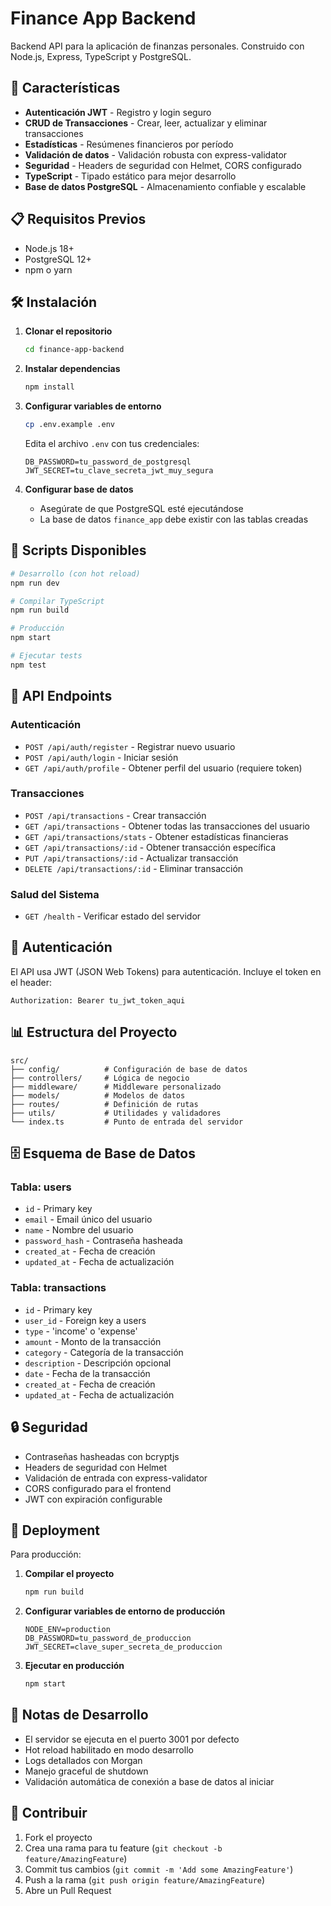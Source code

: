 # Finance App Backend

Backend API para la aplicación de finanzas personales. Construido con Node.js, Express, TypeScript y PostgreSQL.

## 🚀 Características

- **Autenticación JWT** - Registro y login seguro
- **CRUD de Transacciones** - Crear, leer, actualizar y eliminar transacciones
- **Estadísticas** - Resúmenes financieros por período
- **Validación de datos** - Validación robusta con express-validator
- **Seguridad** - Headers de seguridad con Helmet, CORS configurado
- **TypeScript** - Tipado estático para mejor desarrollo
- **Base de datos PostgreSQL** - Almacenamiento confiable y escalable

## 📋 Requisitos Previos

- Node.js 18+ 
- PostgreSQL 12+
- npm o yarn

## 🛠️ Instalación

1. **Clonar el repositorio**
   ```bash
   cd finance-app-backend
   ```

2. **Instalar dependencias**
   ```bash
   npm install
   ```

3. **Configurar variables de entorno**
   ```bash
   cp .env.example .env
   ```
   Edita el archivo `.env` con tus credenciales:
   ```env
   DB_PASSWORD=tu_password_de_postgresql
   JWT_SECRET=tu_clave_secreta_jwt_muy_segura
   ```

4. **Configurar base de datos**
   - Asegúrate de que PostgreSQL esté ejecutándose
   - La base de datos `finance_app` debe existir con las tablas creadas

## 🚦 Scripts Disponibles

```bash
# Desarrollo (con hot reload)
npm run dev

# Compilar TypeScript
npm run build

# Producción
npm start

# Ejecutar tests
npm test
```

## 📡 API Endpoints

### Autenticación
- `POST /api/auth/register` - Registrar nuevo usuario
- `POST /api/auth/login` - Iniciar sesión
- `GET /api/auth/profile` - Obtener perfil del usuario (requiere token)

### Transacciones
- `POST /api/transactions` - Crear transacción
- `GET /api/transactions` - Obtener todas las transacciones del usuario
- `GET /api/transactions/stats` - Obtener estadísticas financieras
- `GET /api/transactions/:id` - Obtener transacción específica
- `PUT /api/transactions/:id` - Actualizar transacción
- `DELETE /api/transactions/:id` - Eliminar transacción

### Salud del Sistema
- `GET /health` - Verificar estado del servidor

## 🔑 Autenticación

El API usa JWT (JSON Web Tokens) para autenticación. Incluye el token en el header:

```
Authorization: Bearer tu_jwt_token_aqui
```

## 📊 Estructura del Proyecto

```
src/
├── config/          # Configuración de base de datos
├── controllers/     # Lógica de negocio
├── middleware/      # Middleware personalizado
├── models/          # Modelos de datos
├── routes/          # Definición de rutas
├── utils/           # Utilidades y validadores
└── index.ts         # Punto de entrada del servidor
```

## 🗄️ Esquema de Base de Datos

### Tabla: users
- `id` - Primary key
- `email` - Email único del usuario
- `name` - Nombre del usuario
- `password_hash` - Contraseña hasheada
- `created_at` - Fecha de creación
- `updated_at` - Fecha de actualización

### Tabla: transactions
- `id` - Primary key
- `user_id` - Foreign key a users
- `type` - 'income' o 'expense'
- `amount` - Monto de la transacción
- `category` - Categoría de la transacción
- `description` - Descripción opcional
- `date` - Fecha de la transacción
- `created_at` - Fecha de creación
- `updated_at` - Fecha de actualización

## 🔒 Seguridad

- Contraseñas hasheadas con bcryptjs
- Headers de seguridad con Helmet
- Validación de entrada con express-validator
- CORS configurado para el frontend
- JWT con expiración configurable

## 🚀 Deployment

Para producción:

1. **Compilar el proyecto**
   ```bash
   npm run build
   ```

2. **Configurar variables de entorno de producción**
   ```env
   NODE_ENV=production
   DB_PASSWORD=tu_password_de_produccion
   JWT_SECRET=clave_super_secreta_de_produccion
   ```

3. **Ejecutar en producción**
   ```bash
   npm start
   ```

## 📝 Notas de Desarrollo

- El servidor se ejecuta en el puerto 3001 por defecto
- Hot reload habilitado en modo desarrollo
- Logs detallados con Morgan
- Manejo graceful de shutdown
- Validación automática de conexión a base de datos al iniciar

## 🤝 Contribuir

1. Fork el proyecto
2. Crea una rama para tu feature (`git checkout -b feature/AmazingFeature`)
3. Commit tus cambios (`git commit -m 'Add some AmazingFeature'`)
4. Push a la rama (`git push origin feature/AmazingFeature`)
5. Abre un Pull Request
